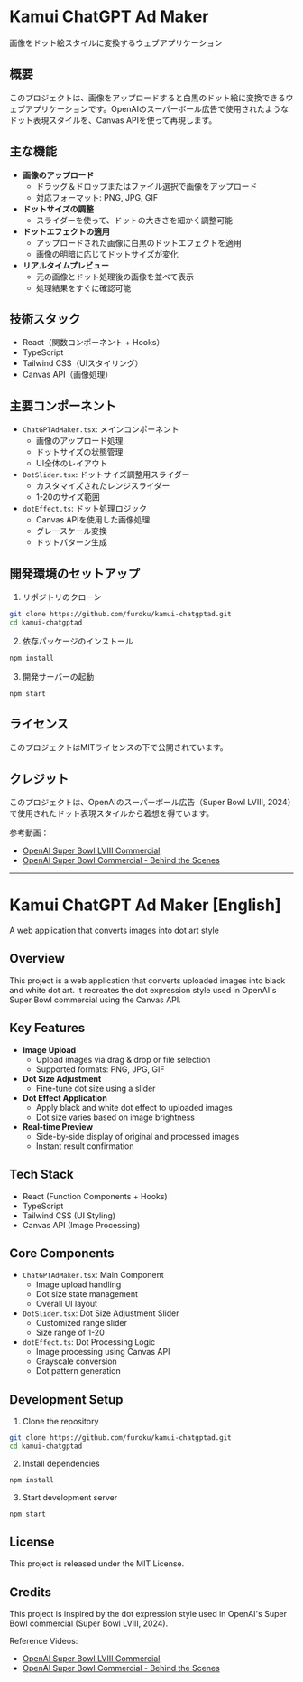 # Kamui ChatGPT Ad Maker

画像をドット絵スタイルに変換するウェブアプリケーション

## 概要

このプロジェクトは、画像をアップロードすると白黒のドット絵に変換できるウェブアプリケーションです。OpenAIのスーパーボール広告で使用されたようなドット表現スタイルを、Canvas APIを使って再現します。

## 主な機能

- **画像のアップロード**
  - ドラッグ＆ドロップまたはファイル選択で画像をアップロード
  - 対応フォーマット: PNG, JPG, GIF
- **ドットサイズの調整**
  - スライダーを使って、ドットの大きさを細かく調整可能
- **ドットエフェクトの適用**
  - アップロードされた画像に白黒のドットエフェクトを適用
  - 画像の明暗に応じてドットサイズが変化
- **リアルタイムプレビュー**
  - 元の画像とドット処理後の画像を並べて表示
  - 処理結果をすぐに確認可能

## 技術スタック

- React（関数コンポーネント + Hooks）
- TypeScript
- Tailwind CSS（UIスタイリング）
- Canvas API（画像処理）

## 主要コンポーネント

- `ChatGPTAdMaker.tsx`: メインコンポーネント
  - 画像のアップロード処理
  - ドットサイズの状態管理
  - UI全体のレイアウト
- `DotSlider.tsx`: ドットサイズ調整用スライダー
  - カスタマイズされたレンジスライダー
  - 1-20のサイズ範囲
- `dotEffect.ts`: ドット処理ロジック
  - Canvas APIを使用した画像処理
  - グレースケール変換
  - ドットパターン生成

## 開発環境のセットアップ

1. リポジトリのクローン
```bash
git clone https://github.com/furoku/kamui-chatgptad.git
cd kamui-chatgptad
```

2. 依存パッケージのインストール
```bash
npm install
```

3. 開発サーバーの起動
```bash
npm start
```

## ライセンス

このプロジェクトはMITライセンスの下で公開されています。

## クレジット

このプロジェクトは、OpenAIのスーパーボール広告（Super Bowl LVIII, 2024）で使用されたドット表現スタイルから着想を得ています。

参考動画：
- [OpenAI Super Bowl LVIII Commercial](https://www.youtube.com/watch?v=Y8GtKnz6Zs8)
- [OpenAI Super Bowl Commercial - Behind the Scenes](https://www.youtube.com/watch?v=kIhb5pEo_j0)

---

# Kamui ChatGPT Ad Maker [English]

A web application that converts images into dot art style

## Overview

This project is a web application that converts uploaded images into black and white dot art. It recreates the dot expression style used in OpenAI's Super Bowl commercial using the Canvas API.

## Key Features

- **Image Upload**
  - Upload images via drag & drop or file selection
  - Supported formats: PNG, JPG, GIF
- **Dot Size Adjustment**
  - Fine-tune dot size using a slider
- **Dot Effect Application**
  - Apply black and white dot effect to uploaded images
  - Dot size varies based on image brightness
- **Real-time Preview**
  - Side-by-side display of original and processed images
  - Instant result confirmation

## Tech Stack

- React (Function Components + Hooks)
- TypeScript
- Tailwind CSS (UI Styling)
- Canvas API (Image Processing)

## Core Components

- `ChatGPTAdMaker.tsx`: Main Component
  - Image upload handling
  - Dot size state management
  - Overall UI layout
- `DotSlider.tsx`: Dot Size Adjustment Slider
  - Customized range slider
  - Size range of 1-20
- `dotEffect.ts`: Dot Processing Logic
  - Image processing using Canvas API
  - Grayscale conversion
  - Dot pattern generation

## Development Setup

1. Clone the repository
```bash
git clone https://github.com/furoku/kamui-chatgptad.git
cd kamui-chatgptad
```

2. Install dependencies
```bash
npm install
```

3. Start development server
```bash
npm start
```

## License

This project is released under the MIT License.

## Credits

This project is inspired by the dot expression style used in OpenAI's Super Bowl commercial (Super Bowl LVIII, 2024).

Reference Videos:
- [OpenAI Super Bowl LVIII Commercial](https://www.youtube.com/watch?v=Y8GtKnz6Zs8)
- [OpenAI Super Bowl Commercial - Behind the Scenes](https://www.youtube.com/watch?v=kIhb5pEo_j0) 